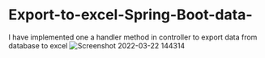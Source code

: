 # Export-to-excel-Spring-Boot-data-
I have implemented one a handler method in controller to export data from database to excel
![Screenshot 2022-03-22 144314](https://user-images.githubusercontent.com/98973818/159415808-25fcec6c-1ddd-4b88-8711-da1f8c94c32f.png)
